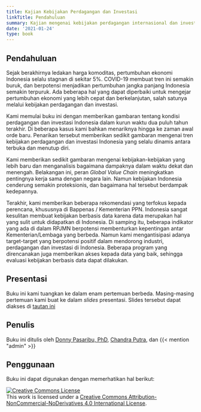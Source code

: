 ```yaml
---
title: Kajian Kebijakan Perdagangan dan Investasi
linkTitle: Pendahuluan
summary: Kajian mengenai kebijakan perdagangan internasional dan investasi di Indonesia, disajikan dalam enam pertemuan.
date: '2021-01-24'
type: book
---
```


## Pendahuluan

Sejak berakhirnya ledakan harga komoditas, pertumbuhan ekonomi Indonesia selalu stagnan di sekitar 5%. COVID-19 membuat tren ini semakin buruk, dan berpotensi menjadikan pertumbuhan jangka panjang Indonesia semakin terpuruk. Ada beberapa hal yang dapat diperbaiki untuk mengejar pertumbuhan ekonomi yang lebih cepat dan berkelanjutan, salah satunya melalui kebijakan perdagangan dan investasi.

Kami memulai buku ini dengan memberikan gambaran tentang kondisi perdagangan dan investasi Indonesia dalam kurun waktu dua puluh tahun terakhir. Di beberapa kasus kami bahkan menariknya hingga ke zaman awal orde baru. Penarikan tersebut memberikan sedikit gambaran mengenai tren kebijakan perdagangan dan investasi Indonesia yang selalu dinamis antara terbuka dan menutup diri.

Kami memberikan sedikit gambaran mengenai kebijakan-kebijakan yang lebih baru dan menganalisis bagaimana dampaknya dalam waktu dekat dan menengah. Belakangan ini, peran _Global Value Chain_ meningkatkan pentingnya kerja sama dengan negara lain. Namun kebijakan Indonesia cenderung semakin proteksionis, dan bagaimana hal tersebut berdampak kedepannya.

Terakhir, kami memberikan beberapa rekomendasi yang terfokus kepada perencana, khususnya di Bappenas / Kementerian PPN. Indonesia sangat kesulitan membuat kebijakan berbasis data karena data merupakan hal yang sulit untuk didapatkan di Indonesia. Di samping itu, beberapa indikator yang ada di dalam RPJMN berpotensi membenturkan kepentingan antar Kementerian/Lembaga yang berbeda. Namun kami mengantisipasi adanya target-target yang berpotensi positif dalam mendorong industri, perdagangan dan investasi di Indonesia. Beberapa program yang direncanakan juga memberikan akses kepada data yang baik, sehingga evaluasi kebijakan berbasis data dapat dilakukan.

## Presentasi

Buku ini kami tuangkan ke dalam enam pertemuan berbeda. Masing-masing pertemuan kami buat ke dalam _slides_ presentasi. Slides tersebut dapat diakses di [tautan ini](https://drive.google.com/drive/folders/1XOjLsMeov9OXlUddih8qjtPU6vhj4RyL?usp=sharing)

## Penulis

Buku ini ditulis oleh [Donny Pasaribu, PhD](https://www.linkedin.com/checkpoint/challengesV2/AQHzkyD_NxOE5AAAAXfSymHba-hQrI3l4oLVxy0rOei4eX32dZFmF7Yoq7x7tRBSZaWtdBLne1Af0-ft4ceuymGAWYoOX_E43g?original_referer=https%3A%2F%2Fwww.google.com%2F), [Chandra Putra](https://www.linkedin.com/checkpoint/challengesV2/AQEN2hc-mAOYTgAAAXfSyvksnC4g3vGRU2aGqssQY9dCYjpVAKBsOKfbkwPRC4Gbsj-Ny0Jad8xf6LVpXQvp6qrTc5x3v9WiVg?original_referer=https%3A%2F%2Fwww.google.com%2F), dan {{< mention "admin" >}}

## Penggunaan

Buku ini dapat digunakan dengan memerhatikan hal berikut:

<a rel="license" href="http://creativecommons.org/licenses/by-nc-nd/4.0/"><img alt="Creative Commons License" style="border-width:0" src="https://i.creativecommons.org/l/by-nc-nd/4.0/88x31.png" /></a><br />This work is licensed under a <a rel="license" href="http://creativecommons.org/licenses/by-nc-nd/4.0/">Creative Commons Attribution-NonCommercial-NoDerivatives 4.0 International License</a>.
